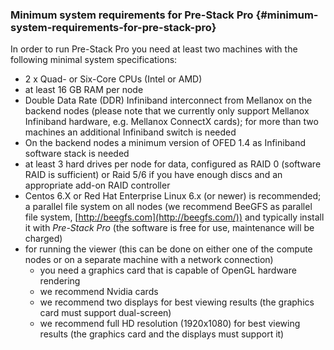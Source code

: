 ### Minimum system requirements for Pre-Stack Pro {#minimum-system-requirements-for-pre-stack-pro}

In order to run Pre-Stack Pro you need at least two machines with the following minimal system specifications:

*   2 x Quad- or Six-Core CPUs (Intel or AMD)
*   at least 16 GB RAM per node
*   Double Data Rate (DDR) Infiniband interconnect from Mellanox on the backend nodes (please note that we currently only support Mellanox Infiniband hardware, e.g. Mellanox ConnectX cards); for more than two machines an additional Infiniband switch is needed
*   On the backend nodes a minimum version of OFED 1.4 as Infiniband software stack is needed
*   at least 3 hard drives per node for data, configured as RAID 0 (software RAID is sufficient) or Raid 5/6 if you have enough discs and an appropriate add-on RAID controller
*   Centos 6.X or Red Hat Enterprise Linux 6.x (or newer) is recommended; a parallel file system on all nodes (we recommend BeeGFS as parallel file system, [http://beegfs.com](http://beegfs.com/)) and typically install it with _Pre-Stack Pro_ (the software is free for use, maintenance will be charged)
*   for running the viewer (this can be done on either one of the compute nodes or on a separate machine with a network connection)
    *   you need a graphics card that is capable of OpenGL hardware rendering
    *   we recommend Nvidia cards
    *   we recommend two displays for best viewing results (the graphics card must support dual-screen)
    *   we recommend full HD resolution (1920x1080) for best viewing results (the graphics card and the displays must support it)